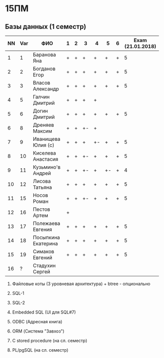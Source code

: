 # 15ПМ
## Базы данных (1 семестр)

| NN  | Var | ФИО                   | 1   | 2   | 3   | 4   | 5   | 6   | Exam (21.01.2018) |
| --- | --- | --------------------- | --- | --- | --- | --- | --- | --- | -------- |
| 1   | 1   | Баранова Яна          | +   | +   | +   | +   | +   | +   | 5 |
| 2   | 2   | Богданов Егор         | +   | +   | +   | +   | +   | +   | 5 |
| 3   | 3   | Власов Александр      | +   | +   | +   | +   | +   | +   | 5 |
| 4   | 5   | Галчин Дмитрий        | +   | +   | +   | +   |     |     |   |
| 5   | 6   | Догин Дмитрий         | +   | +   | +   | +   | +   | +   | 5 |
| 6   | 8   | Дреняев Максим        | +   | +   | +-  | +   |     |     |   |
| 7   | 9   | Иванищева Юлия (с)    | +   | +   | +   | +-  | +   | +   | 5 |
| 8   | 10  | Киселева Анастасия    | +   | +   | +-  | +   | +   | +   | 5 |
| 9   | 11  | Кузьмино'в Андрей     | +   | +   | +-  | +   | +-  | +   | 4 |
| 10  | 12  | Лисова Татьяна        | +   | +   | +   | +   | +   | +   | 5 |
| 11  | 15  | Носов Роман           | +   | +   | +-  | +   | +   | +   | 5 |
| 12  | 16  | Пестов Артем          | +   |     |     |     |     |     |   |
| 13  | 17  | Полежаева Евгения     | +   | +   | +   | +   | +   | +   | 5 |
| 14  | 18  | Посыпкина Екатерина   | +   | +   | +   | +   | +   | +   | 5 |
| 15  | 19  | Симаков Евгений       | +   | +   | +   | +   | +   | +   | 5 |
| 16  | ?   | Стадухин Сергей       |     |     |     |     |     |     |   |

1. Файловые коты (3 уровневая архитектура) + btree - опционально
2. SQL-1
3. SQL-2
4. Embedded SQL (UI для SQL#7)
5. ODBC (Адресная книга)
6. ORM (Система "Завхоз")

7. C stored procedure (на сл. семестр)
8. PL/pgSQL (на сл. семестр)
